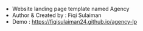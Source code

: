 - Website landing page template named Agency
- Author & Created by : Fiqi Sulaiman
- Demo : https://fiqisulaiman24.github.io/agency-lp
